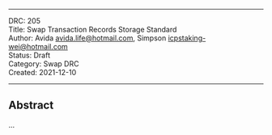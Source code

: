 ***
DRC: 205  
Title: Swap Transaction Records Storage Standard   
Author: Avida <avida.life@hotmail.com>, Simpson <icpstaking-wei@hotmail.com>  
Status: Draft  
Category: Swap DRC  
Created: 2021-12-10
***

## Abstract

...